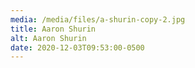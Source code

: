 ```yaml
---
media: /media/files/a-shurin-copy-2.jpg
title: Aaron Shurin
alt: Aaron Shurin
date: 2020-12-03T09:53:00-0500
---
```

